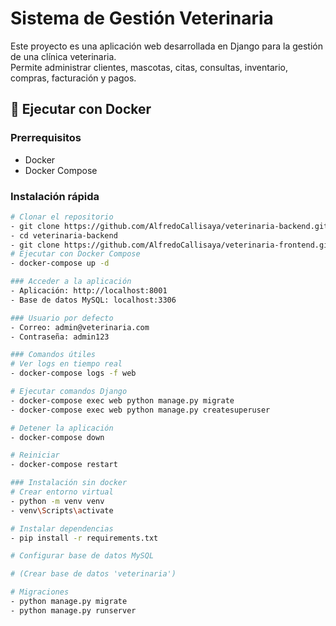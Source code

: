 # Sistema de Gestión Veterinaria

Este proyecto es una aplicación web desarrollada en Django para la gestión de una clínica veterinaria.  
Permite administrar clientes, mascotas, citas, consultas, inventario, compras, facturación y pagos.

## 🐳 Ejecutar con Docker 

### Prerrequisitos
- Docker
- Docker Compose

### Instalación rápida
```bash
# Clonar el repositorio
- git clone https://github.com/AlfredoCallisaya/veterinaria-backend.git
- cd veterinaria-backend
- git clone https://github.com/AlfredoCallisaya/veterinaria-frontend.git
# Ejecutar con Docker Compose
- docker-compose up -d

### Acceder a la aplicación
- Aplicación: http://localhost:8001
- Base de datos MySQL: localhost:3306

### Usuario por defecto
- Correo: admin@veterinaria.com
- Contraseña: admin123

### Comandos útiles
# Ver logs en tiempo real
- docker-compose logs -f web

# Ejecutar comandos Django
- docker-compose exec web python manage.py migrate
- docker-compose exec web python manage.py createsuperuser

# Detener la aplicación
- docker-compose down

# Reiniciar
- docker-compose restart

### Instalación sin docker
# Crear entorno virtual
- python -m venv venv
- venv\Scripts\activate  

# Instalar dependencias
- pip install -r requirements.txt

# Configurar base de datos MySQL

# (Crear base de datos 'veterinaria')

# Migraciones
- python manage.py migrate
- python manage.py runserver